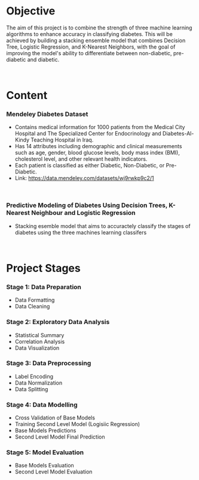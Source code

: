 # **Objective** #

The aim of this project is to combine the strength of three machine learning algorithms to enhance accuracy in classifying diabetes. This will be achieved by building a stacking ensemble model that combines Decision Tree, Logistic Regression, and K-Nearest Neighbors, with the goal of improving the model's ability to differentiate between non-diabetic, pre-diabetic and diabetic.

<br />


# **Content** #

### Mendeley Diabetes Dataset ###
- Contains medical information for 1000 patients from the Medical City Hospital and The Specialized Center for Endocrinology and Diabetes-Al-Kindy Teaching Hospital in Iraq.
- Has 14 attributes including demographic and clinical measurements such as age, gender, blood glucose levels, body mass index (BMI), cholesterol level, and other relevant health indicators.
- Each patient is classified as either Diabetic, Non-Diabetic, or Pre-Diabetic.
- Link: https://data.mendeley.com/datasets/wj9rwkp9c2/1 

<br />

### Predictive Modeling of Diabetes Using Decision Trees, K-Nearest Neighbour and Logistic Regression ###
- Stacking esemble model that aims to accuractely classify the stages of diabetes using the three machines learning classifers

<br />


# **Project Stages** #

### Stage 1: Data Preparation 
- Data Formatting
- Data Cleaning 

### Stage 2: Exploratory Data Analysis 
- Statistical Summary 
- Correlation Analysis
- Data Visualization 

### Stage 3: Data Preprocessing
- Label Encoding
- Data Normalization 
- Data Splitting  

### Stage 4: Data Modelling 
- Cross Validation of Base Models
- Training Second Level Model (Logisiic Regression)
- Base Models Predictions
- Second Level Model Final Prediction

### Stage 5: Model Evaluation
- Base Models Evaluation
- Second Level Model Evaluation
